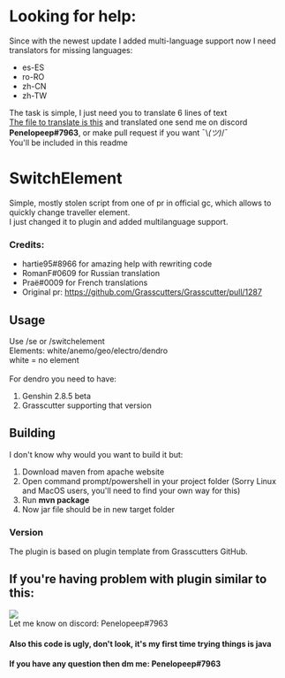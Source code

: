 # Looking for help: <br>
Since with the newest update I added multi-language support now I need translators for missing languages:<br>
- es-ES
- ro-RO
- zh-CN
- zh-TW <br>

The task is simple, I just need you to translate 6 lines of text <br>
<a href="https://github.com/Penelopeep/SwitchElementTraveller/blob/Main/src/main/resources/en_US.json">The file to translate is this</a> and translated one send me on discord <b>Penelopeep#7963</b>, or make pull request if you want ¯\\_(ツ)_/¯ <br>
You'll be included in this readme

# SwitchElement
Simple, mostly stolen script from one of pr in official gc, which allows to quickly change traveller element.<br>
I just changed it to plugin and added multilanguage support. <br>
### Credits:
- hartie95#8966 for amazing help with rewriting code
- RomanF#0609 for Russian translation
- Praë#0009 for French translations
- Original pr: https://github.com/Grasscutters/Grasscutter/pull/1287

## Usage
Use /se <element> or /switchelement <element> <br>
Elements: white/anemo/geo/electro/dendro <br>
white = no element <br><br>
For dendro you need to have:
1. Genshin 2.8.5 beta
2. Grasscutter supporting that version


## Building
I don't know why would you want to build it but:
1. Download maven from apache website
2. Open command prompt/powershell in your project folder (Sorry Linux and MacOS users, you'll need to find your own way for this)
3. Run <b>mvn package</b>
4. Now jar file should be in new target folder

### Version
The plugin is based on plugin template from Grasscutters GitHub.

## If you're having problem with plugin similar to this:<br>
<img src=https://media.discordapp.net/attachments/1000455127808872469/1001068330242818118/unknown.png><br>
Let me know on discord: Penelopeep#7963

#### Also this code is ugly, don't look, it's my first time trying things is java
#### If you have any question then dm me: Penelopeep#7963
